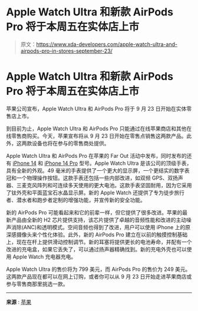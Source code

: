 # Apple Watch Ultra 和新款 AirPods Pro 将于本周五在实体店上市

> 原文：<https://www.xda-developers.com/apple-watch-ultra-and-airpods-pro-in-stores-september-23/>

# Apple Watch Ultra 和新款 AirPods Pro 将于本周五在实体店上市

苹果公司宣布，Apple Watch Ultra 和 AirPods Pro 将于 9 月 23 日开始在实体零售店上市。

到目前为止，Apple Watch Ultra 和 AirPods Pro 只能通过在线苹果商店和其他在线零售商购买。今天，苹果宣布将从 9 月 23 日开始在零售点销售这两款产品。此外，这两款设备也将在参与的零售商处提供。

Apple Watch Ultra 和 AirPods Pro 在苹果的 Far Out 活动中发布，同时发布的还有 [iPhone 14](https://www.xda-developers.com/apple-iphone-14/) 和 [iPhone 14 Pro](https://www.xda-developers.com/apple-iphone-14-pro/) 型号。Apple Watch Ultra 是该公司的顶级手表，具有全新的外观。49 毫米的手表提供了一个更大的显示屏，一个更结实的数字表冠和一个物理操作按钮。这款手表还包括一些内部改进，如双频 GPS、双扬声器、三麦克风阵列和可连续多天使用的更大电池。这款手表坚固耐用，因为它采用了钛外壳和平面蓝宝石水晶显示屏。新的 Apple Watch 还提供了专为徒步旅行者、潜水者和跑步者定制的增强功能，并宣传新的安全功能。

新的 AirPods Pro 可能看起来和它的前辈一样，但它提供了很多改进。苹果的最新产品由全新的 H2 芯片提供支持，该芯片提供了卓越的音频性能和改进的主动噪声消除(ANC)和透明模式。空间音频也得到了改进，用户可以使用 iPhone 上的原深感摄像头来个性化体验。此外，新的 AirPods Pro 建立在以前的触摸控制基础上，现在在杆上提供滑动控制调节。新的耳塞将提供更长的电池寿命，并配有一个改进的充电盒，如果它丢失了，可以通过扬声器精确找到。新的充电外壳也可以使用 Apple Watch 充电器充电。

Apple Watch Ultra 的售价将为 799 美元，而 AirPods Pro 的售价为 249 美元。这两款产品现在都可以在网上订购，或者你可以从 9 月 23 日开始走进苹果商店或参与零售商那里挑选一款。

* * *

**来源** : [苹果](https://www.apple.com/newsroom/2022/09/apple-watch-ultra-and-next-generation-airpods-pro-available-in-stores-friday/)